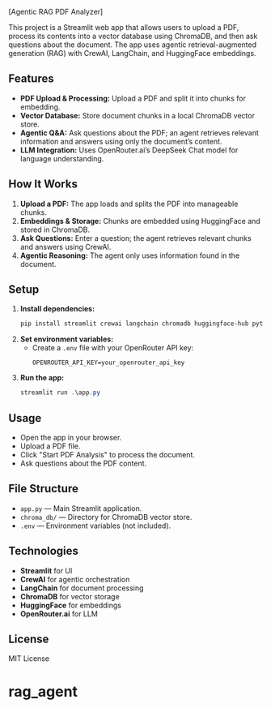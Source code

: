 [Agentic RAG PDF Analyzer]

This project is a Streamlit web app that allows users to upload a PDF, process its contents into a vector database using ChromaDB, and then ask questions about the document. The app uses agentic retrieval-augmented generation (RAG) with CrewAI, LangChain, and HuggingFace embeddings.

## Features

- **PDF Upload & Processing:** Upload a PDF and split it into chunks for embedding.
- **Vector Database:** Store document chunks in a local ChromaDB vector store.
- **Agentic Q&A:** Ask questions about the PDF; an agent retrieves relevant information and answers using only the document’s content.
- **LLM Integration:** Uses OpenRouter.ai’s DeepSeek Chat model for language understanding.

## How It Works

1. **Upload a PDF:** The app loads and splits the PDF into manageable chunks.
2. **Embeddings & Storage:** Chunks are embedded using HuggingFace and stored in ChromaDB.
3. **Ask Questions:** Enter a question; the agent retrieves relevant chunks and answers using CrewAI.
4. **Agentic Reasoning:** The agent only uses information found in the document.

## Setup

1. **Install dependencies:**
	```bash
	pip install streamlit crewai langchain chromadb huggingface-hub python-dotenv
	```
2. **Set environment variables:**
	- Create a `.env` file with your OpenRouter API key:
	  ```
	  OPENROUTER_API_KEY=your_openrouter_api_key
	  ```
3. **Run the app:**
	```powershell
	streamlit run .\app.py
	```

## Usage

- Open the app in your browser.
- Upload a PDF file.
- Click "Start PDF Analysis" to process the document.
- Ask questions about the PDF content.

## File Structure

- `app.py` — Main Streamlit application.
- `chroma_db/` — Directory for ChromaDB vector store.
- `.env` — Environment variables (not included).

## Technologies

- **Streamlit** for UI
- **CrewAI** for agentic orchestration
- **LangChain** for document processing
- **ChromaDB** for vector storage
- **HuggingFace** for embeddings
- **OpenRouter.ai** for LLM

## License

MIT License
# rag_agent